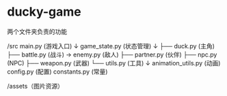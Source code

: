# ducky-game
两个文件夹负责的功能



/src
main.py (游戏入口)
    ↓
game_state.py (状态管理)
    ↓
├── duck.py (主角)
├── battle.py (战斗) → enemy.py (敌人)
├── partner.py (伙伴)
├── npc.py (NPC)
├── weapon.py (武器)
└── utils.py (工具)
    ↓
animation_utils.py (动画)
config.py (配置)
constants.py (常量)

/assets（图片资源）
